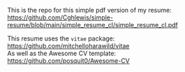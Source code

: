 
This is the repo for this simple pdf version of my resume: https://github.com/Cghlewis/simple-resume/blob/main/simple_resume_cl/simple_resume_cl.pdf

This resume uses the `vitae` package: https://github.com/mitchelloharawild/vitae  
As well as the Awesome CV template: https://github.com/posquit0/Awesome-CV
